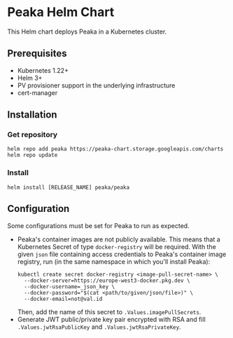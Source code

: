 # Peaka Helm Chart

This Helm chart deploys Peaka in a Kubernetes cluster.

## Prerequisites

- Kubernetes 1.22+
- Helm 3+
- PV provisioner support in the underlying infrastructure
- cert-manager

## Installation
### Get repository
```shell
helm repo add peaka https://peaka-chart.storage.googleapis.com/charts
helm repo update
```

### Install
```shell
helm install [RELEASE_NAME] peaka/peaka
```

## Configuration
Some configurations must be set for Peaka to run as expected. 

- Peaka's container images are not publicly available. This means that a Kubernetes Secret of type `docker-registry`
  will be required. With the given `json` file containing access credentials to Peaka's container image registry,
  run (in the same namespace in which you'll install Peaka):
  ```shell
  kubectl create secret docker-registry <image-pull-secret-name> \
    --docker-server=https://europe-west3-docker.pkg.dev \
    --docker-username=_json_key \
    --docker-password="$(cat <path/to/given/json/file>)" \
    --docker-email=not@val.id
  ```
  Then, add the name of this secret to `.Values.imagePullSecrets`.
- Generate JWT public/private key pair encrypted with RSA and fill `.Values.jwtRsaPublicKey`
  and `.Values.jwtRsaPrivateKey`.
